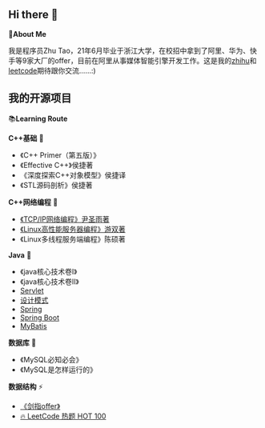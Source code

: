 ## Hi there 👋

:information_desk_person:**About Me**

我是程序员Zhu Tao，21年6月毕业于浙江大学，在校招中拿到了阿里、华为、快手等9家大厂的offer，目前在阿里从事媒体智能引擎开发工作。这是我的[zhihu](https://www.zhihu.com/people/zhu-que-si-61)和[leetcode](https://leetcode-cn.com/u/zhu-que-3/)期待跟你交流……:)


## 我的开源项目

:books:**Learning Route**


**C++基础** 🔭

- 《C++ Primer（第五版）》
- 《Effective C++》侯捷著
- 《深度探索C++对象模型》侯捷译
- 《STL源码剖析》侯捷著

**C++网络编程** 🤔

- [《TCP/IP网络编程》尹圣雨著](https://github.com/zzzzhuque/TCP-IP)
- [《Linux高性能服务器编程》游双著](https://github.com/zzzzhuque/highPerformanceLinuxServer)
- 《Linux多线程服务端编程》陈硕著

**Java** 🌱

- 《java核心技术卷I》
- 《java核心技术卷II》
- [Servlet](https://github.com/zzzzhuque/learningServlet)
- [设计模式](https://github.com/zzzzhuque/designPattern)
- [Spring](https://github.com/zzzzhuque/learnSpring)
- [Spring Boot](https://github.com/zzzzhuque/learnSpringBoot)
- [MyBatis](https://github.com/zzzzhuque/learnMybatis)

**数据库** 👯

- 《MySQL必知必会》
- 《MySQL是怎样运行的》

**数据结构** ⚡

- [《剑指offer》](https://leetcode-cn.com/problem-list/xb9nqhhg/)
- [🔥 LeetCode 热题 HOT 100](https://leetcode-cn.com/problem-list/2cktkvj/)



<!-- **zzzzhuque/zzzzhuque** is a ✨ _special_ ✨ repository because its `README.md` (this file) appears on your GitHub profile.

Here are some ideas to get you started:

- 🔭 I’m currently working on ...
- 🌱 I’m currently learning ...
- 👯 I’m looking to collaborate on ...
- 🤔 I’m looking for help with ...
- 💬 Ask me about ...
- 📫 How to reach me: ...
- 😄 Pronouns: ...
- ⚡ Fun fact: ... -->

